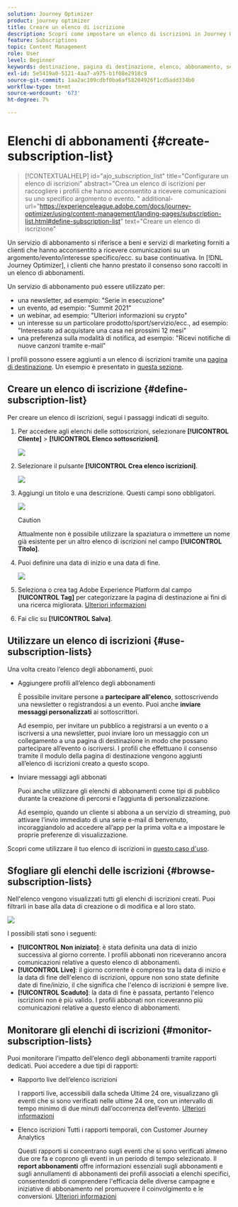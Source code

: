 ```yaml
---
solution: Journey Optimizer
product: journey optimizer
title: Creare un elenco di iscrizione
description: Scopri come impostare un elenco di iscrizioni in Journey Optimizer
feature: Subscriptions
topic: Content Management
role: User
level: Beginner
keywords: destinazione, pagina di destinazione, elenco, abbonamento, servizio
exl-id: 5e5419a0-5121-4aa7-a975-b1f08e2918c9
source-git-commit: 1aa2ac109cdbf0ba6af58204926f1cd5add334b0
workflow-type: tm+mt
source-wordcount: '673'
ht-degree: 7%

---
```


# Elenchi di abbonamenti {#create-subscription-list}

>[!CONTEXTUALHELP]
>id="ajo_subscription_list"
>title="Configurare un elenco di iscrizioni"
>abstract="Crea un elenco di iscrizioni per raccogliere i profili che hanno acconsentito a ricevere comunicazioni su uno specifico argomento o evento. "
>additional-url="https://experienceleague.adobe.com/docs/journey-optimizer/using/content-management/landing-pages/subscription-list.html#define-subscription-list" text="Creare un elenco di iscrizione"

Un servizio di abbonamento si riferisce a beni e servizi di marketing forniti a clienti che hanno acconsentito a ricevere comunicazioni su un argomento/evento/interesse specifico/ecc. su base continuativa. In [!DNL Journey Optimizer], i clienti che hanno prestato il consenso sono raccolti in un elenco di abbonamenti.

Un servizio di abbonamento può essere utilizzato per:

* una newsletter, ad esempio: &quot;Serie in esecuzione&quot;
* un evento, ad esempio: &quot;Summit 2021&quot;
* un webinar, ad esempio: &quot;Ulteriori informazioni su crypto&quot;
* un interesse su un particolare prodotto/sport/servizio/ecc., ad esempio: &quot;Interessato ad acquistare una casa nei prossimi 12 mesi&quot;
* una preferenza sulla modalità di notifica, ad esempio: &quot;Ricevi notifiche di nuove canzoni tramite e-mail&quot;

I profili possono essere aggiunti a un elenco di iscrizioni tramite una [pagina di destinazione](create-lp.md). Un esempio è presentato in [questa sezione](lp-use-cases.md#subscription-to-a-service).

## Creare un elenco di iscrizione {#define-subscription-list}

Per creare un elenco di iscrizioni, segui i passaggi indicati di seguito.

1. Per accedere agli elenchi delle sottoscrizioni, selezionare **[!UICONTROL Cliente]** > **[!UICONTROL Elenco sottoscrizioni]**.

   ![](assets/lp_subscription-lists.png)

1. Selezionare il pulsante **[!UICONTROL Crea elenco iscrizioni]**.

   ![](assets/lp_create-subscription-list.png)

1. Aggiungi un titolo e una descrizione. Questi campi sono obbligatori.

   ![](assets/lp_subscription-list-name.png)

   >[!CAUTION]
   >
   >Attualmente non è possibile utilizzare la spaziatura o immettere un nome già esistente per un altro elenco di iscrizioni nel campo **[!UICONTROL Titolo]**.

1. Puoi definire una data di inizio e una data di fine.

   ![](assets/lp_subscription-list-dates.png)

1. Seleziona o crea tag Adobe Experience Platform dal campo **[!UICONTROL Tag]** per categorizzare la pagina di destinazione ai fini di una ricerca migliorata. [Ulteriori informazioni](../start/search-filter-categorize.md#tags)

1. Fai clic su **[!UICONTROL Salva]**.

## Utilizzare un elenco di iscrizioni {#use-subscription-lists}

Una volta creato l’elenco degli abbonamenti, puoi:

* Aggiungere profili all’elenco degli abbonamenti

  È possibile invitare persone a **partecipare all&#39;elenco**, sottoscrivendo una newsletter o registrandosi a un evento. Puoi anche **inviare messaggi personalizzati** ai sottoscrittori.

  Ad esempio, per invitare un pubblico a registrarsi a un evento o a iscriversi a una newsletter, puoi inviare loro un messaggio con un collegamento a una pagina di destinazione in modo che possano partecipare all’evento o iscriversi. I profili che effettuano il consenso tramite il modulo della pagina di destinazione vengono aggiunti all’elenco di iscrizioni creato a questo scopo.

* Inviare messaggi agli abbonati

  Puoi anche utilizzare gli elenchi di abbonamenti come tipi di pubblico durante la creazione di percorsi e l’aggiunta di personalizzazione.

  Ad esempio, quando un cliente si abbona a un servizio di streaming, può attivare l’invio immediato di una serie e-mail di benvenuto, incoraggiandolo ad accedere all’app per la prima volta e a impostare le proprie preferenze di visualizzazione.

Scopri come utilizzare il tuo elenco di iscrizioni in [questo caso d&#39;uso](lp-use-cases.md#subscription-to-a-service).


## Sfogliare gli elenchi delle iscrizioni {#browse-subscription-lists}

Nell&#39;elenco vengono visualizzati tutti gli elenchi di iscrizioni creati. Puoi filtrarli in base alla data di creazione o di modifica e al loro stato.

![](assets/lp_subscription-filters.png)

I possibili stati sono i seguenti:

* **[!UICONTROL Non iniziato]**: è stata definita una data di inizio successiva al giorno corrente. I profili abbonati non riceveranno ancora comunicazioni relative a questo elenco di abbonamenti.
* **[!UICONTROL Live]**: il giorno corrente è compreso tra la data di inizio e la data di fine dell&#39;elenco di iscrizioni, oppure non sono state definite date di fine/inizio, il che significa che l&#39;elenco di iscrizioni è sempre live.
* **[!UICONTROL Scaduto]**: la data di fine è passata, pertanto l&#39;elenco iscrizioni non è più valido. I profili abbonati non riceveranno più comunicazioni relative a questo elenco di abbonamenti.


## Monitorare gli elenchi di iscrizioni {#monitor-subscription-lists}

Puoi monitorare l’impatto dell’elenco degli abbonamenti tramite rapporti dedicati. Puoi accedere a due tipi di rapporti:

* Rapporto live dell’elenco iscrizioni

  I rapporti live, accessibili dalla scheda Ultime 24 ore, visualizzano gli eventi che si sono verificati nelle ultime 24 ore, con un intervallo di tempo minimo di due minuti dall’occorrenza dell’evento. [Ulteriori informazioni](../reports/subscription-report-live.md)

* Elenco iscrizioni Tutti i rapporti temporali, con Customer Journey Analytics

  Questi rapporti si concentrano sugli eventi che si sono verificati almeno due ore fa e coprono gli eventi in un periodo di tempo selezionato. Il **report abbonamenti** offre informazioni essenziali sugli abbonamenti e sugli annullamenti di abbonamenti dei profili associati a elenchi specifici, consentendoti di comprendere l&#39;efficacia delle diverse campagne e iniziative di abbonamento nel promuovere il coinvolgimento e le conversioni. [Ulteriori informazioni](../reports/subscription-report-global-cja.md)
